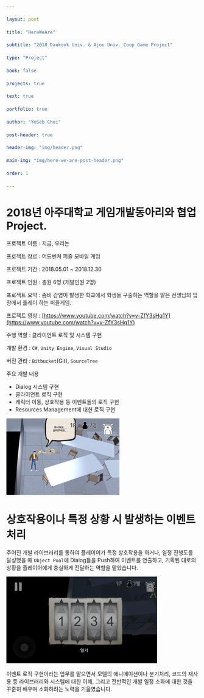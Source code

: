 ```yaml
---

layout: post

title: "HereWeAre"

subtitle: "2018 Dankook Univ. & Ajou Univ. Coop Game Project"

type: "Project"

book: false

projects: true

text: true

portfolio: true

author: "YoSeb Choi"

post-header: true

header-img: "img/header.png"

main-img: "img/here-we-are-post-header.png"

order: 1

---
```


# **2018년 아주대학교 게임개발동아리와 협업 Project.**

프로젝트 이름 : 지금, 우리는

프로젝트 장르 : 어드벤쳐 퍼즐 모바일 게임

프로젝트 기간 : 2018.05.01 ~ 2018.12.30

프로젝트 인원 : 총원 6명 (개발인원 2명)

프로젝트 요약 : 좀비 감염이 발생한 학교에서 학생들 구출하는 역할을 맡은 선생님의 입장에서 플레이 하는 퍼즐게임.

프로젝트 영상 : [https://www.youtube.com/watch?v=v-ZfY3sHq1Y](https://www.youtube.com/watch?v=v-ZfY3sHq1Y)

수행 역할 : 클라이언트 로직 및 시스템 구현

개발 환경 : `C#`, `Unity Engine`, `Visual Studio`

버전 관리 : `Bitbucket`(Git), `SourceTree`

주요 개발 내용

- Dialog 시스템 구현
- 클라이언트 로직 구현
- 캐릭터 이동, 상호작용 등 이벤트들의 로직 구현
- Resources Management에 대한 로직 구현

![ingame1](img/inGame-1.png)

# 상호작용이나 특정 상황 시 발생하는 이벤트 처리

주어진 개발 라이브러리를 통하여 플레이어가 특정 상호작용을 하거나, 일정 진행도를 달성했을 때 `Object Pool`에 Dialog들을 Push하여 이벤트를 연출하고, 기획된 대로의 상황을 플레이어에게 충실하게 전달하는 역할을 맡았습니다.

![ingame2](img/inGame-2.png)

이벤트 로직 구현이라는 업무를 맡으면서 모델의 애니메이션이나 분기처리, 코드의 재사용 등 라이브러리와 시스템에 대한 이해, 그리고 전반적인 개발 일정 소화에 대한 것을 꾸준히 배우며 소화하려는 노력을 기울였습니다.
